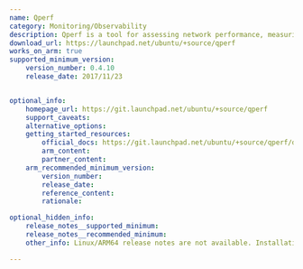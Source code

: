 ```yaml
---
name: Qperf
category: Monitoring/Observability
description: Qperf is a tool for assessing network performance, measuring bandwidth and latency between nodes. It supports multiple network protocols and offers detailed metrics for evaluating network performance.
download_url: https://launchpad.net/ubuntu/+source/qperf
works_on_arm: true
supported_minimum_version:
    version_number: 0.4.10
    release_date: 2017/11/23


optional_info:
    homepage_url: https://git.launchpad.net/ubuntu/+source/qperf
    support_caveats:
    alternative_options:
    getting_started_resources:
        official_docs: https://git.launchpad.net/ubuntu/+source/qperf/diff/README?h=ubuntu/bionic&id=e1b3d8ec9e9110b90f82005053f462dfd23595e7
        arm_content:
        partner_content:
    arm_recommended_minimum_version:
        version_number:
        release_date:
        reference_content:
        rationale: 

optional_hidden_info:
    release_notes__supported_minimum: 
    release_notes__recommended_minimum:
    other_info: Linux/ARM64 release notes are not available. Installation and testing are done using `apt install qperf`  [0.4.10](https://launchpad.net/ubuntu/+source/qperf/0.4.10-1).

---
```

